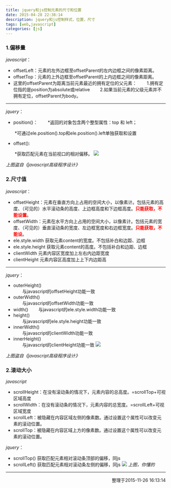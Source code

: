 ```yaml
---
title: jquery和js控制元素的尺寸和位置
date: 2015-04-28 22:38:14
description: jquery和js控制样式，位置，尺寸
tags: [web,javascript]
categories: [js]
---
```


### 1.偏移量
_javascript_：

* offsetLeft：元素的左外边框至offsetParent的左内边框之间的像素距离。
* offsetTop：元素的上外边框至offsetParent的上内边框之间的像素距离。
* 这里的offsetParent为距离当前元素最近的拥有定位的父元素：
　　1.拥有定位指的是position为absolute或relative
　　2.如果当前元素的父级元素并不拥有定位，offsetParent为body。

<!-- more -->

---

_jquery_：

* position()：
　　*返回的对象包含两个整型属性：top 和 left；

　　*可通过ele.position().top和ele.position().left单独获取和设置
* offset():

　　*获取匹配元素在当前视口的相对偏移。
![](/images/201511/8.png)

<i> 上图盗自《javascript高级程序设计》</i>

### 2.尺寸值
_javascript_：

* offsetHeight：元素在垂直方向上占用的空间大小，以像素计。包括元素的高度、（可见的）水平滚动条的高度、上边框高度和下边框高度。<b style="color:red">只能获取，不能设置</b>。
* offsetWidth：元素在水平方向上占用的空间大小，以像素计。包括元素的宽度、（可见的）垂直滚动条的宽度、左边框宽度和右边框宽度。<b style="color:red">只能获取，不能设</b>。
* ele.style.width  获取元素content的宽度。不包括补白和边距、边框
* ele.style.height  获取元素content的高度。不包括补白和边距、边框
* clientWidth  元素内容区宽度加上左右内边距宽度
* clientHeight  元素内容区高度加上上下内边距高

---
_jquery_：

* outerHeight()      
　　与javascript的offsetHeight功能一致
* outerWidth()       
　　与javascript的offsetWidth功能一致
* width()
　　与javascript的ele.style.width功能一致
* height()           
　　与javascript的ele.style.height功能一致
* innerWidth()       
　　与javascript的clientWidth功能一致
* innerHeight()      
　　与javascript的clientHeight功能一致
![](/images/201511/9.png)

<i>上图盗自《javascript高级程序设计》</i>

### 2.滚动大小
_javascript_

* scrollHeight：在没有滚动条的情况下，元素内容的总高度。=scrollTop+可视区域高度
* scrollWidth：在没有滚动条的情况下，元素内容的总宽度。=scrollLeft+可视区域宽度
* scrollLeft：被隐藏在内容区域左侧的像素数。通过设置这个属性可以改变元素的滚动位置。
* scrollTop：被隐藏在内容区域上方的像素数。通过设置这个属性可以改变元素的滚动位置。

_jquery_：

* scrollTop()  获取匹配元素相对滚动条顶部的偏移，同js
* scrollLeft()  获取匹配元素相对滚动条左侧的偏移，同js
![](/images/201511/10.png)
<i>上图，你懂的</i>

---
<p style="text-align:right">整理于2015-11-26 16:13:14</p>